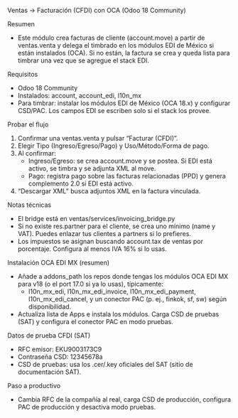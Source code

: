 Ventas → Facturación (CFDI) con OCA (Odoo 18 Community)

Resumen
- Este módulo crea facturas de cliente (account.move) a partir de ventas.venta y delega el timbrado en los módulos EDI de México si están instalados (OCA). Si no están, la factura se crea y queda lista para timbrar una vez que se agregue el stack EDI.

Requisitos
- Odoo 18 Community
- Instalados: account, account_edi, l10n_mx
- Para timbrar: instalar los módulos EDI de México (OCA 18.x) y configurar CSD/PAC. Los campos EDI se escriben solo si el stack los provee.

Probar el flujo
1) Confirmar una ventas.venta y pulsar “Facturar (CFDI)”.
2) Elegir Tipo (Ingreso/Egreso/Pago) y Uso/Método/Forma de pago.
3) Al confirmar:
   - Ingreso/Egreso: se crea account.move y se postea. Si EDI está activo, se timbra y se adjunta XML al move.
   - Pago: registra pago sobre las facturas relacionadas (PPD) y genera complemento 2.0 si EDI está activo.
4) “Descargar XML” busca adjuntos XML en la factura vinculada.

Notas técnicas
- El bridge está en ventas/services/invoicing_bridge.py
- Si no existe res.partner para el cliente, se crea uno mínimo (name y VAT). Puedes enlazar tus clientes a partners si lo prefieres.
- Los impuestos se asignan buscando account.tax de ventas por porcentaje. Configura al menos IVA 16% si lo usas.

Instalación OCA EDI MX (resumen)
- Añade a addons_path los repos donde tengas los módulos OCA EDI MX para v18 (o el port 17.0 si ya lo usas), típicamente:
  - l10n_mx_edi, l10n_mx_edi_invoice, l10n_mx_edi_payment, l10n_mx_edi_cancel, y un conector PAC (p. ej., finkok, sf, sw) según disponibilidad.
- Actualiza lista de Apps e instala los módulos. Carga CSD de pruebas (SAT) y configura el conector PAC en modo pruebas.

Datos de prueba CFDI (SAT)
- RFC emisor: EKU9003173C9
- Contraseña CSD: 12345678a
- CSD de pruebas: usa los .cer/.key oficiales del SAT (sitio de documentación SAT).

Paso a productivo
- Cambia RFC de la compañía al real, carga CSD de producción, configura PAC de producción y desactiva modo pruebas.

